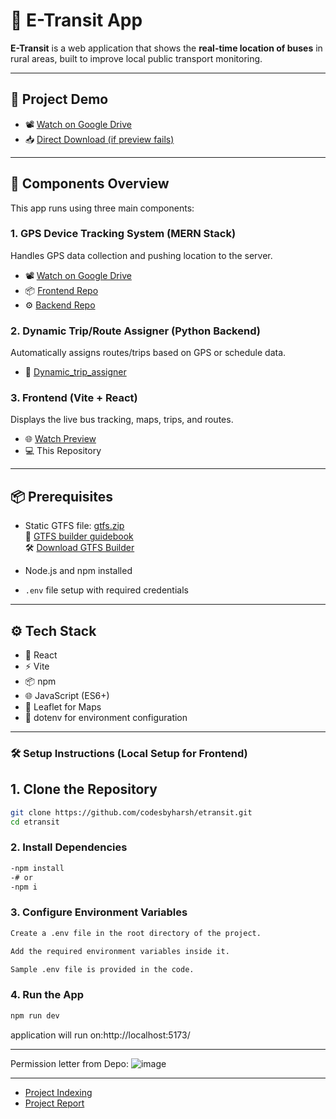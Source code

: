 # 🚀 E-Transit App

**E-Transit** is a web application that shows the **real-time location of buses** in rural areas, built to improve local public transport monitoring.

---

## 🎥 Project Demo

- 📽️ [Watch on Google Drive](https://drive.google.com/file/d/19uDU3cl4qMC4hKfbm5RJqk0_YSdruKcg/view)  
- 📥 [Direct Download (if preview fails)](https://drive.google.com/uc?export=download&id=19uDU3cl4qMC4hKfbm5RJqk0_YSdruKcg)

---

## 🔧 Components Overview

This app runs using three main components:

### 1. GPS Device Tracking System (MERN Stack)
Handles GPS data collection and pushing location to the server.
- 📽️ [Watch on Google Drive](https://drive.google.com/file/d/1PJE0kWcdfaX76IUAZN2ylQlYQPOEo_iJ/view?usp=drive_link)
- 📦 [Frontend Repo](https://github.com/codesbyharsh/GPS_device.git)  
- ⚙️ [Backend Repo](https://github.com/codesbyharsh/LSbackend.git)  

### 2. Dynamic Trip/Route Assigner (Python Backend)
Automatically assigns routes/trips based on GPS or schedule data.

- 🐍 [Dynamic_trip_assigner](https://github.com/codesbyharsh/dynamic-trip-assigner.git)

### 3. Frontend (Vite + React)
Displays the live bus tracking, maps, trips, and routes.

- 🌐 [Watch Preview](https://etransit.vercel.app/)  
- 💻 This Repository

---

## 📦 Prerequisites

- Static GTFS file: [gtfs.zip](https://iqskr.github.io/gtfs/gtfs.zip)  
  📘 [GTFS builder guidebook](https://drive.google.com/file/d/1Ddn3vS-hy_EqjV63ZAbLv3hU_ptmHaH5/view?usp=sharing)  
  🛠️ [Download GTFS Builder](https://www.nationalrtap.org/Technology-Tools/GTFS-Builder/Support)
  
- Node.js and npm installed  
- `.env` file setup with required credentials

---

## ⚙️ Tech Stack

- 🧠 React  
- ⚡ Vite  
- 📦 npm  
- 🌐 JavaScript (ES6+)  
- 🧭 Leaflet for Maps  
- 📁 dotenv for environment configuration

---
### 🛠️ Setup Instructions (Local Setup for Frontend)


## 1. Clone the Repository
```bash
git clone https://github.com/codesbyharsh/etransit.git
cd etransit
```

### 2. Install Dependencies
```bash
-npm install
-# or
-npm i
```

### 3. Configure Environment Variables
```bash
Create a .env file in the root directory of the project.

Add the required environment variables inside it.

Sample .env file is provided in the code.
```

### 4. Run the App
```bash
npm run dev
```
application will run on:http://localhost:5173/


---
Permission letter from Depo:
 ![image](https://github.com/user-attachments/assets/cf10dca3-e4ce-41be-8808-9c1fd49b436f)

---
- [Project Indexing](https://drive.google.com/file/d/1ty5MD8WWv5B24UTFKiWzkF5-8bh4q0OM/view?usp=sharing)
- [Project Report](https://drive.google.com/file/d/1WVt7iWaJFpKGrzV-zzfZvOImVxLtwy_i/view?usp=sharing)



